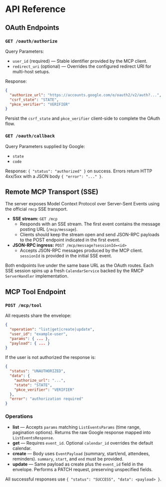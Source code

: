 # API Reference

## OAuth Endpoints

### `GET /oauth/authorize`

Query Parameters:

- `user_id` (required) — Stable identifier provided by the MCP client.
- `redirect_uri` (optional) — Overrides the configured redirect URI for multi-host setups.

Response:

```json
{
  "authorize_url": "https://accounts.google.com/o/oauth2/v2/auth?...",
  "csrf_state": "STATE",
  "pkce_verifier": "VERIFIER"
}
```

Persist the `csrf_state` and `pkce_verifier` client-side to complete the OAuth flow.

### `GET /oauth/callback`

Query Parameters supplied by Google:

- `state`
- `code`

Response: `{ "status": "authorized" }` on success. Errors return HTTP 4xx/5xx with a JSON body `{ "error": "..." }`.

## Remote MCP Transport (SSE)

The server exposes Model Context Protocol over Server-Sent Events using the official `rmcp` SSE transport.

- **SSE stream:** `GET /mcp`
  - Responds with an SSE stream. The first event contains the message posting URL (`/mcp/message`).
  - Clients should keep the stream open and send JSON-RPC payloads to the POST endpoint indicated in the first event.
- **JSON-RPC ingress:** `POST /mcp/message?sessionId=<id>`
  - Accepts JSON-RPC messages produced by the MCP client. `sessionId` is provided in the initial SSE event.

Both endpoints live under the same base URL as the OAuth routes. Each SSE session spins up a fresh `CalendarService` backed by the RMCP `ServerHandler` implementation.

## MCP Tool Endpoint

### `POST /mcp/tool`

All requests share the envelope:

```json
{
  "operation": "list|get|create|update",
  "user_id": "example-user",
  "params": { ... },
  "payload": { ... }
}
```

If the user is not authorized the response is:

```json
{
  "status": "UNAUTHORIZED",
  "data": {
    "authorize_url": "...",
    "state": "STATE",
    "pkce_verifier": "VERIFIER"
  },
  "error": "authorization required"
}
```

### Operations

- **list** — Accepts `params` matching `ListEventsParams` (time range, pagination options). Returns the raw Google response mapped into `ListEventsResponse`.
- **get** — Requires `event_id`. Optional `calendar_id` overrides the default calendar.
- **create** — Body uses `EventPayload` (summary, start/end, attendees, reminders). `summary`, `start`, and `end` must be provided.
- **update** — Same payload as create plus the `event_id` field in the envelope. Performs a PATCH request, preserving unspecified fields.

All successful responses use `{ "status": "SUCCESS", "data": <payload> }`.
